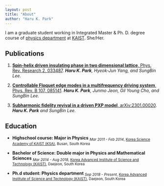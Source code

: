 ```yaml
---
layout: post
title: "About"
author: "Haru K. Park"
---
```

I am a graduate student working in Integrated Master & Ph. D. degree course of [physics department](https://physics.kaist.ac.kr/) at [KAIST](https://www.kaist.ac.kr/kr/). She/Her.

## Publications

1. [**Spin-helix driven insulating phase in two dimensional lattice**, Phys. Rev. Research 2, 033487](https://journals.aps.org/prresearch/abstract/10.1103/PhysRevResearch.2.033487). *<b>Haru K. Park</b>, Hyeok-Jun Yang, and SungBin Lee.*

2. [**Controllable Floquet edge modes in a multifrequency driving system**, Phys. Rev. B 107, 085141](https://journals.aps.org/prb/abstract/10.1103/PhysRevB.107.085141). *<b>Haru K. Park</b>, Junmo Jeon, Gil Young Cho, and SungBin Lee.*

3. [**Subharmonic fidelity revival in a driven PXP model**, arXiv:2301.00020](https://arxiv.org/abs/2301.00020). *<b>Haru K. Park</b> and SungBin Lee.*

## Education

- **Highschool course: Major in Physics** <sub> *Mar 2011 - Feb 2014*, [Korea Science Academy of KAIST (KSA)](https://www.ksa.hs.kr/), Busan, South Korea</sub>

- **Bachelor of Science: Double major in Physics and Mathematical Sciences** <sub>*Mar 2014 - Aug 2018*, [Korea Advanced Institute of Science and Technology (KAIST)](https://www.kaist.ac.kr/kr/), Daejeon, South Korea</sub>

- **Ph.d student: Physics department** <sub>*Sep 2018 - Present*, [Korea Advanced Institute of Science and Technology (KAIST)](https://www.kaist.ac.kr/kr/), Daejeon, South Korea<sub>